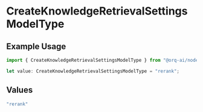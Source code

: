 # CreateKnowledgeRetrievalSettingsModelType

## Example Usage

```typescript
import { CreateKnowledgeRetrievalSettingsModelType } from "@orq-ai/node/models/operations";

let value: CreateKnowledgeRetrievalSettingsModelType = "rerank";
```

## Values

```typescript
"rerank"
```